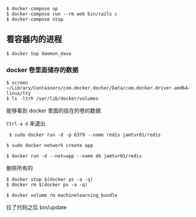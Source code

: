 ```shell
$ docker-compose up
$ docker-compose run --rm web bin/rails c
$ docker-compose stop
```

## 看容器内的进程

```shell
$ docker top daemon_dave	
```



### docker 卷里面储存的数据

```shell
$ screen ~/Library/Containers/com.docker.docker/Data/com.docker.driver.amd64-linux/tty
$ ls -ltrh /var/lib/docker/volumes
```

能够看到 docker 里面的挂在的卷的数据

`Ctrl-a d` 来退出



```shell
 $ sudo docker run -d -p 6379 --name redis jamtur01/redis
```



```shell
$ sudo docker network create app
```



```shell
$ docker run -d --net=app --name db jamtur01/redis
```



删除所有的

```shell
$ docker stop $(docker ps -a -q)
$ docker rm $(docker ps -a -q)
```



```
$ docker volume rm machinelearning_bundle
```

拉了代码之后 bin/update